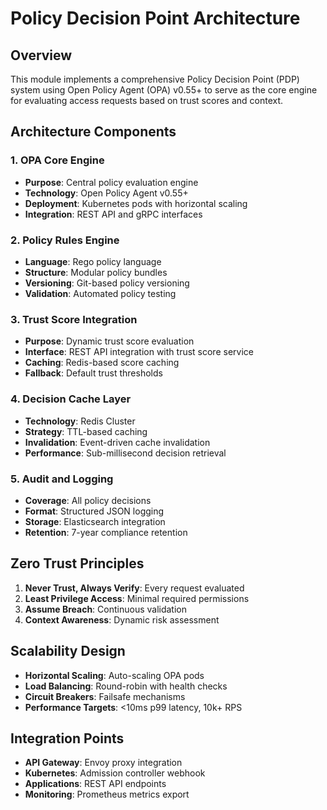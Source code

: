 # Policy Decision Point Architecture

## Overview

This module implements a comprehensive Policy Decision Point (PDP) system using Open Policy Agent (OPA) v0.55+ to serve as the core engine for evaluating access requests based on trust scores and context.

## Architecture Components

### 1. OPA Core Engine
- **Purpose**: Central policy evaluation engine
- **Technology**: Open Policy Agent v0.55+
- **Deployment**: Kubernetes pods with horizontal scaling
- **Integration**: REST API and gRPC interfaces

### 2. Policy Rules Engine
- **Language**: Rego policy language
- **Structure**: Modular policy bundles
- **Versioning**: Git-based policy versioning
- **Validation**: Automated policy testing

### 3. Trust Score Integration
- **Purpose**: Dynamic trust score evaluation
- **Interface**: REST API integration with trust score service
- **Caching**: Redis-based score caching
- **Fallback**: Default trust thresholds

### 4. Decision Cache Layer
- **Technology**: Redis Cluster
- **Strategy**: TTL-based caching
- **Invalidation**: Event-driven cache invalidation
- **Performance**: Sub-millisecond decision retrieval

### 5. Audit and Logging
- **Coverage**: All policy decisions
- **Format**: Structured JSON logging
- **Storage**: Elasticsearch integration
- **Retention**: 7-year compliance retention

## Zero Trust Principles

1. **Never Trust, Always Verify**: Every request evaluated
2. **Least Privilege Access**: Minimal required permissions
3. **Assume Breach**: Continuous validation
4. **Context Awareness**: Dynamic risk assessment

## Scalability Design

- **Horizontal Scaling**: Auto-scaling OPA pods
- **Load Balancing**: Round-robin with health checks
- **Circuit Breakers**: Failsafe mechanisms
- **Performance Targets**: <10ms p99 latency, 10k+ RPS

## Integration Points

- **API Gateway**: Envoy proxy integration
- **Kubernetes**: Admission controller webhook
- **Applications**: REST API endpoints
- **Monitoring**: Prometheus metrics export